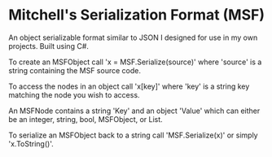 # Mitchell's Serialization Format (MSF)

An object serializable format similar to JSON I designed for use in my own projects.
Built using C#.

To create an MSFObject call 'x = MSF.Serialize(source)' where 'source' is a string containing the MSF source code.

To access the nodes in an object call 'x[key]' where 'key' is a string key matching the node you wish to access.

An MSFNode contains a string 'Key' and an object 'Value' which can either be an integer, string, bool, MSFObject, or List.
 
 To serialize an MSFObject back to a string call 'MSF.Serialize(x)' or simply 'x.ToString()'.

